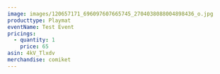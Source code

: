 ```yaml
---
image: images/120657171_696097607665745_2704038088004898436_o.jpg
producttype: Playmat
eventName: Test Event
pricings:
  - quantity: 1
    price: 65
asin: 4kV_Tlxdv
merchandise: comiket
---
```

